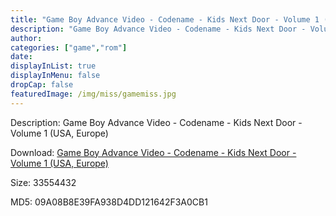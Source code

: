 ```yaml
---
title: "Game Boy Advance Video - Codename - Kids Next Door - Volume 1 (USA, Europe)"
description: "Game Boy Advance Video - Codename - Kids Next Door - Volume 1 (USA, Europe)"
author: 
categories: ["game","rom"]
date: 
displayInList: true
displayInMenu: false
dropCap: false
featuredImage: /img/miss/gamemiss.jpg
---
```


Description: Game Boy Advance Video - Codename - Kids Next Door - Volume 1 (USA, Europe)

Download: <a style="text-decoration:underline;" href="https://mega.nz/#!eCJk3ITb!m_n7-_USji1zBeguCejR_cScHX3r2Ii6e2UZl2zfeBo" target = "_blank" rel = "nofollow" > Game Boy Advance Video - Codename - Kids Next Door - Volume 1 (USA, Europe)</a>

Size: 33554432

MD5: 09A08B8E39FA938D4DD121642F3A0CB1

